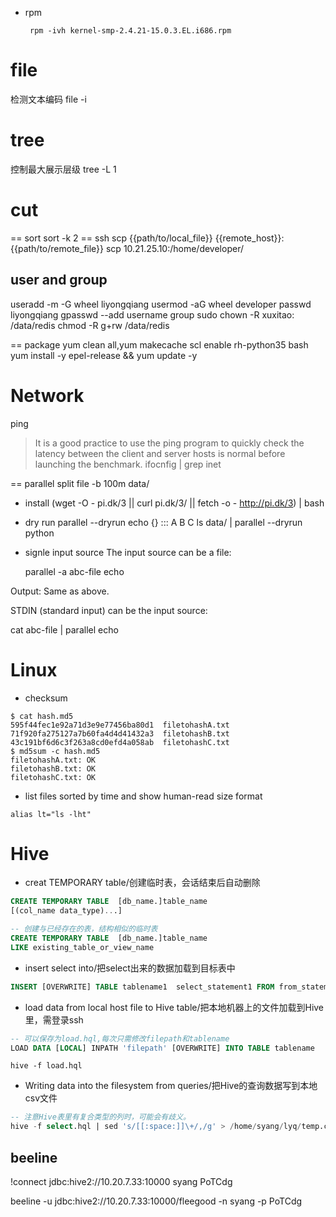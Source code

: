 - rpm

  ```
   rpm -ivh kernel-smp-2.4.21-15.0.3.EL.i686.rpm
  ```

# file

检测文本编码
file -i

# tree
控制最大展示层级
tree -L 1

# cut

== sort
sort -k 2
== ssh
scp {{path/to/local_file}} {{remote_host}}:{{path/to/remote_file}}
scp  10.21.25.10:/home/developer/

## user and group

useradd -m -G wheel liyongqiang
usermod -aG wheel developer
passwd liyongqiang
gpasswd --add username group
sudo chown -R xuxitao: /data/redis
chmod -R g+rw /data/redis

== package
yum clean all,yum makecache
scl enable rh-python35 bash
yum install -y epel-release && yum update -y

# Network

ping
>  It is a good practice to use the ping program to quickly check the latency between the client and server hosts is normal before launching the benchmark.
>  ifocnfig | grep inet

== parallel
 split file -b 100m data/

- install
   (wget -O - pi.dk/3 || curl pi.dk/3/ || fetch -o - http://pi.dk/3) | bash
- dry run
  parallel --dryrun echo {} ::: A B C
  ls data/ | parallel --dryrun python
- signle input source
  The input source can be a file:

  parallel -a abc-file echo

Output: Same as above.

STDIN (standard input) can be the input source:

  cat abc-file | parallel echo

# Linux

- checksum

```shell
$ cat hash.md5
595f44fec1e92a71d3e9e77456ba80d1  filetohashA.txt
71f920fa275127a7b60fa4d4d41432a3  filetohashB.txt
43c191bf6d6c3f263a8cd0efd4a058ab  filetohashC.txt
$ md5sum -c hash.md5
filetohashA.txt: OK
filetohashB.txt: OK
filetohashC.txt: OK
```

- list files sorted by time and show human-read size format
```shell
alias lt="ls -lht"
```


# Hive

- creat TEMPORARY table/创建临时表，会话结束后自动删除
```SQL
CREATE TEMPORARY TABLE  [db_name.]table_name
[(col_name data_type)...]
```
```SQL
-- 创建与已经存在的表，结构相似的临时表
CREATE TEMPORARY TABLE  [db_name.]table_name
LIKE existing_table_or_view_name
```

- insert select into/把select出来的数据加载到目标表中
```SQL
INSERT [OVERWRITE] TABLE tablename1  select_statement1 FROM from_statement;
```

- load data from local host file to Hive table/把本地机器上的文件加载到Hive里，需登录ssh
```SQL
-- 可以保存为load.hql,每次只需修改filepath和tablename
LOAD DATA [LOCAL] INPATH 'filepath' [OVERWRITE] INTO TABLE tablename
```
```shell
hive -f load.hql
```

- Writing data into the filesystem from queries/把Hive的查询数据写到本地csv文件
```SQL
-- 注意Hive表里有复合类型的列时，可能会有歧义。
hive -f select.hql | sed 's/[[:space:]]\+/,/g' > /home/syang/lyq/temp.csv
```

## beeline
!connect jdbc:hive2://10.20.7.33:10000 syang PoTCdg

beeline -u jdbc:hive2://10.20.7.33:10000/fleegood -n syang -p PoTCdg
